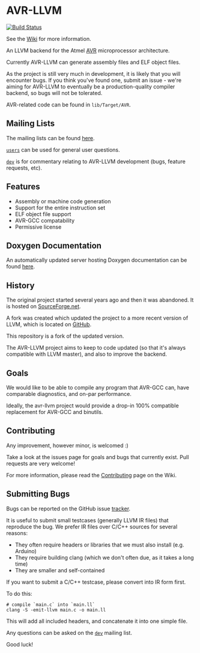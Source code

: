 # AVR-LLVM

[![Build Status](https://travis-ci.org/avr-llvm/llvm.svg?branch=avr-support)](https://travis-ci.org/avr-llvm/llvm)

See the [Wiki](https://github.com/avr-llvm/llvm/wiki/Getting%20Started) for more information.

An LLVM backend for the Atmel [AVR](http://en.wikipedia.org/wiki/Atmel_AVR) microprocessor architecture.

Currently AVR-LLVM can generate assembly files and ELF object files.

As the project is still very much in development, it is likely that you will encounter bugs. If you think you've found one, submit an issue - we're aiming for AVR-LLVM to eventually be
a production-quality compiler backend, so bugs will not be tolerated.

AVR-related code can be found in `lib/Target/AVR`.

## Mailing Lists

The mailing lists can be found [here](http://lists.avr-llvm.org/mailman/listinfo).

[`users`](http://lists.avr-llvm.org/mailman/listinfo/users) can be used for general user questions.

[`dev`](http://lists.avr-llvm.org/mailman/listinfo/dev) is for commentary relating to AVR-LLVM development (bugs, feature requests, etc).


## Features

* Assembly or machine code generation
* Support for the entire instruction set
* ELF object file support
* AVR-GCC compatability
* Permissive license

## Doxygen Documentation

An automatically updated server hosting Doxygen documentation can be found [here](http://doxygen.avr-llvm.org).

## History

The original project started several years ago and then it was abandoned. It is hosted on [SourceForge.net](http://sourceforge.net/projects/avr-llvm).

A fork was created which updated the project to a more recent version of LLVM, which is located on [GitHub](https://github.com/sushihangover/llvm-avr).

This repository is a fork of the updated version.

The AVR-LLVM project aims to keep to code updated (so that it's always compatible with LLVM master), and also to improve the backend.

## Goals

We would like to be able to compile any program that AVR-GCC can, have comparable diagnostics, and on-par performance.

Ideally, the avr-llvm project would provide a drop-in 100% compatible replacement for AVR-GCC and binutils.

## Contributing

Any improvement, however minor, is welcomed :)

Take a look at the issues page for goals and bugs that currently exist. Pull requests are very welcome!

For more information, please read the [Contributing](https://github.com/avr-llvm/llvm/wiki/Contributing) page on the Wiki.

## Submitting Bugs

Bugs can be reported on the GitHub issue [tracker](https://github.com/avr-llvm/llvm/issues).

It is useful to submit small testcases (generally LLVM IR files) that reproduce the bug. We prefer IR files over
C/C++ sources for several reasons:

* They often require headers or libraries that we must also install (e.g. Arduino)
* They require building clang (which we don't often due, as it takes a long time)
* They are smaller and self-contained

If you want to submit a C/C++ testcase, please convert into IR form first.

To do this:
```
# compile `main.c` into `main.ll`
clang -S -emit-llvm main.c -o main.ll
```

This will add all included headers, and concatenate it into one simple file.

Any questions can be asked on the [`dev`](http://lists.avr-llvm.org/mailman/listinfo/dev) mailing list.

Good luck!
